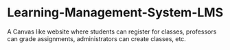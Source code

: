 # Learning-Management-System-LMS
A Canvas like website where students can register for classes, professors can grade assignments, administrators can create classes, etc.
